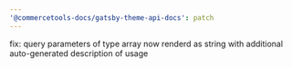 ```yaml
---
'@commercetools-docs/gatsby-theme-api-docs': patch
---
```


fix: query parameters of type array now renderd as string with additional auto-generated description of usage
